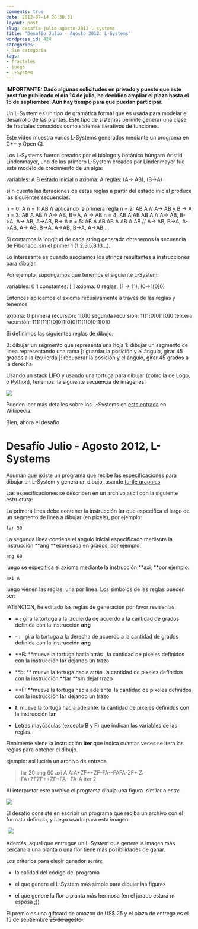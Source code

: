 ```yaml
---
comments: true
date: 2012-07-14 20:30:31
layout: post
slug: desafio-julio-agosto-2012-l-systems
title: 'Desafío Julio - Agosto 2012: L-Systems'
wordpress_id: 424
categories:
- Sin categoría
tags:
- fractales
- juego
- L-System
---
```


**IMPORTANTE: Dado algunas solicitudes en privado y puesto que este post fue publicado el día 14 de julio, he decidido ampliar el plazo hasta el 15 de septiembre. Aún hay tiempo para que puedan participar.**


Un L-System es un tipo de gramática formal que es usada para modelar el desarrollo de las plantas. Este tipo de sistemas permite generar una clase de fractales conocidos como sistemas iterativos de funciones.

Este video muestra varios L-Systems generados mediante un programa en C++ y Open GL



Los L-Systems fueron creados por el biólogo y botánico húngaro Aristid Lindenmayer, uno de los primero L-System creados por Lindenmayer fue este modelo de crecimiento de un alga:

variables: A B
estado inicial o axioma: A
reglas: (A-> AB), (B->A)

si n cuenta las iteraciones de estas reglas a partir del estado inicial produce las siguientes secuencias:

n = 0: A
n = 1: AB // aplicando la primera regla
n = 2: AB A // A-> AB y B -> A
n = 3: AB A AB // A-> AB, B->A, A -> AB
n = 4: AB A AB AB A // A-> AB, B->A, A-> AB, A->AB, B-> A
n = 5: AB A AB AB A AB A AB // A-> AB, B->A, A->AB, A-> AB, B->A, A->AB, B->A, A->AB
...

Si contamos la longitud de cada string generado obtenemos la secuencia de Fibonacci sin el primer 1 (1,2,3,5,8,13...).

Lo interesante es cuando asociamos los strings resultantes a instrucciones para dibujar.

Por ejemplo, supongamos que tenemos el siguiente L-System:

variables: 0 1
constantes: [ ]
axioma: 0
reglas: (1 -> 11), (0->1[0]0)

Entonces aplicamos el axioma recusivamente a través de las reglas y tenemos:

axioma: 0
primera recursión: 1[0]0
segunda recursión: 11[1[0]0]1[0]0
tercera recursión: 1111[11[1[0]0]1[0]0]11[1[0]0]1[0]0

Si definimos las siguientes reglas de dibujo:

0: dibujar un segmento que representa una hoja
1: dibujar un segmento de linea representando una rama
[: guardar la posición y el ángulo, girar 45 grados a la izquierda
]: recuperar la posición y el ángulo, girar 45 grados a la derecha

Usando un stack LIFO y usando una tortuga para dibujar (como la de Logo, o Python), tenemos: la siguiente secuencia de imágenes:


[![](http://www.programando.org/blog/wp-content/uploads/2012/07/l-systems-01.png)](http://www.programando.org/blog/wp-content/uploads/2012/07/l-systems-01.png)




Pueden leer más detalles sobre los L-Systems en [esta entrada](http://en.wikipedia.org/wiki/L-system) en Wikipedia.




Bien, ahora el desafío.





# Desafío Julio - Agosto 2012, L-Systems




Asuman que existe un programa que recibe las especificaciones para dibujar un L-System y genera un dibujo, usando [turtle graphics](http://en.wikipedia.org/wiki/Turtle_graphics).

Las especificaciones se describen en un archivo ascii con la siguiente estructura:

La primera linea debe contener la instrucción **lar** que especifica el largo de un segmento de linea a dibujar (en pixels), por ejemplo:

    
    lar 50




La segunda línea contiene el ángulo inicial especificado mediante la instrucción **ang **expresada en grados, por ejemplo:




    
    ang 60


luego se especifica el axioma mediante la instrucción **axi, **por ejemplo:

    
    axi A


luego vienen las reglas, una por linea. Los símbolos de las reglas pueden ser:

!ATENCION, he editado las reglas de generación por favor revisenlas:



	
  * **+ :** gira la tortuga a la izquierda de acuerdo a la cantidad de grados definida con la instrucción **ang**

	
  * **-** :   gira la tortuga a la derecha de acuerdo a la cantidad de grados definida con la instrucción **ang**

	
  * **B: **mueve la tortuga hacia atrás   la cantidad de pixeles definidos con la instrucción **lar** dejando un trazo

	
  * **b: ** mueve la tortuga hacia atrás  la cantidad de pixeles definidos con la instrucción **lar **sin dejar trazo

	
  * **F: **mueve la tortuga hacia adelante  la cantidad de pixeles definidos con la instrucción **lar** dejando un trazo

	
  * **f**: mueve la tortuga hacia adelante  la cantidad de pixeles definidos con la instrucción **lar**

	
  * Letras mayúsculas (excepto B y F) que indican las variables de las reglas.




Finalmente viene la instrucción **iter** que indica cuantas veces se itera las reglas para obtener el dibujo.


ejemplo: así luciría un archivo de entrada


> lar 20
ang 60
axi A
A:A+ZF++ZF-FA--FAFA-ZF+
Z:-FA+ZFZF++ZF+FA--FA-A
iter 2


Al interpretar este archivo el programa dibuja una figura  similar a esta:

[![](http://www.programando.org/blog/wp-content/uploads/2012/07/ejemplo-lsystem-2.png)](http://www.programando.org/blog/wp-content/uploads/2012/07/ejemplo-lsystem-2.png)

El desafío consiste en escribir un programa que reciba un archivo con el formato definido, y luego usarlo para esta imagen:


 [![](http://www.programando.org/blog/wp-content/uploads/2012/07/desafio-julio-agosto.png)](http://www.programando.org/blog/wp-content/uploads/2012/07/desafio-julio-agosto.png)




Además, aquel que entregue un L-System que genere la imagen más cercana a una planta o una flor tiene más posibilidades de ganar.




Los criterios para elegir ganador serán:






	
  * la calidad del código del programa

	
  * el que genere el L-System más simple para dibujar las figuras

	
  * el que genere la flor o planta más hermosa (en el jurado estará mi esposa ;))


El premio es una giftcard de amazon de US$ 25 y el plazo de entrega es el 15 de septiembre <del>25 de agosto </del>.
